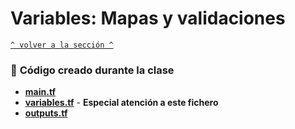 # Variables: Mapas y validaciones 

[`^ volver a la sección ^`](../)
### :page_facing_up: **Código creado durante la clase**
- [**main.tf**](./main.tf)
- [**variables.tf**](./variables.tf) - **Especial atención a este fichero**
- [**outputs.tf**](./outputs.tf)

